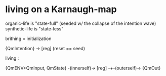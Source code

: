 # living on a Karnaugh-map


organic-life is "state-full" (seeded w/ the collapse of the intention wave)
synthetic-life is "state-less"


 brithing = initialization

 {QmIntention} -> [reg] (reset == seed)

 
 living :

 {QmENV+QmInput, QmState} -(innerself)→ [reg] -+-(outerself)→ {QmOut}


<!--
see also [*](https://unicode-table.com/en/search/?q=arrow+from+bar)
 ⟼ ↦
-->


